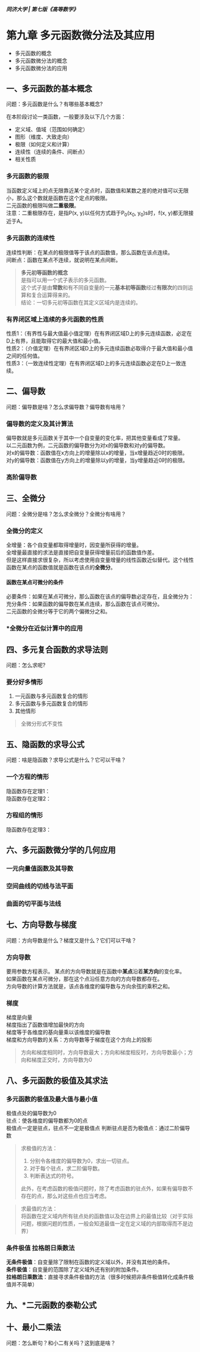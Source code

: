 ##### 同济大学 | 第七版《高等数学》

# 第九章 多元函数微分法及其应用

- 多元函数的概念
- 多元函数微分法的概念
- 多元函数微分法的应用

## 一、多元函数的基本概念

问题：多元函数是什么？有哪些基本概念?  

在本阶段讨论一类函数，一般要涉及以下几个方面：
- 定义域、值域（范围如何确定）
- 图形（维度、大致走向）
- 极限（如何定义和计算）
- 连续性（连续的条件、间断点）
- 相关性质

### 多元函数的极限

当函数定义域上的点无限靠近某个定点时，函数值和某数之差的绝对值可以无限小，那么这个数就是函数在这个定点的极限。  
二元函数的极限叫做**二重极限**。  
注意：二重极限存在，是指P(x, y)以任何方式趋于P<sub>0</sub>(x<sub>0</sub>, y<sub>0</sub>)s时，f(x, y)都无限接近于A。

### 多元函数的连续性

连续性判断：在某点的极限值等于该点的函数值，那么函数在该点连续。  
间断点：函数在某点不连续，就说明在某点间断。
> **多元初等函数的概念**  
是指可以用一个式子表示的多元函数。  
这个式子是由**常数**和有不同自变量的一元**基本初等函数**经过**有限次**的四则运算和复合运算得来的。  
结论：一切多元初等函数在其定义区域内是连续的。  

### 有界闭区域上连续的多元函数的性质

性质1：（有界性与最大值最小值定理）在有界闭区域D上的多元连续函数，必定在D上有界，且能取得它的最大值和最小值。  
性质2：（介值定理）在有界闭区域D上的多元连续函数必取得介于最大值和最小值之间的任何值。  
性质3：（一致连续性定理）在有界闭区域D上的多元连续函数必定在D上一致连续。

## 二、偏导数

问题：偏导数是啥？怎么求偏导数？偏导数有啥用？  

### 偏导数的定义及其计算法

偏导数就是多元函数关于其中一个自变量的变化率，把其他变量看成了常量。  
以二元函数为例，二元函数的偏导数分为对x的偏导数和对y的偏导数。  
对x的偏导数：函数值在x方向上的增量除以x的增量，当x增量趋近0时的极限。
对y的偏导数：函数值在y方向上的增量除以y的增量，当y增量趋近0时的极限。

### 高阶偏导数

## 三、全微分

问题：全微分是啥？怎么求全微分？全微分有啥用？

### 全微分的定义

全增量：各个自变量都取得增量时，因变量所获得的增量。  
全增量最直接的求法是直接把自变量获得增量前后的函数值作差。  
但是这样直接求很复杂，所以考虑使用自变量增量的线性函数近似替代。这个线性函数在某点的函数值就是函数在该点的**全微分**。

#### 函数在某点可微分的条件

必要条件：如果在某点可微分，那么函数在该点的偏导数必定存在，且全微分为：  
充分条件：如果函数的偏导数在某点连续，那么函数在该点可微分。  
二元函数的全微分等于它的两个偏微分之和。

### *全微分在近似计算中的应用

## 四、多元复合函数的求导法则

问题：怎么求呢?  

### 要分好多情形

1. 一元函数与多元函数复合的情形
2. 多元函数与多元函数复合的情形
3. 其他情形
> 全微分形式不变性

## 五、隐函数的求导公式

问题：啥是隐函数？求导公式是什么？它可以干啥？

### 一个方程的情形

隐函数存在定理1：  
隐函数存在定理2：

### 方程组的情形

隐函数存在定理3：

## 六、多元函数微分学的几何应用

### 一元向量值函数及其导数

### 空间曲线的切线与法平面

### 曲面的切平面与法线

## 七、方向导数与梯度

问题：方向导数是什么？梯度又是什么？它们可以干啥？

### 方向导数

要用参数方程表示。
某点的方向导数就是在函数中**某点**沿着**某方向**的变化率。  
如果函数在某点可微分，那在这个点沿任意方向的方向导数都存在。  
方向导数的计算方法就是，该点各维度的偏导数与方向余弦的乘积之和。

### 梯度

梯度是向量  
梯度指出了函数值增加最快的方向  
梯度等于各维度的基向量乘以该维度的偏导数  
梯度和方向导数的关系：方向导数等于梯度在这个方向上的投影  
> 方向和梯度相同时，方向导数最大；方向和梯度相反时，方向导数最小；方向和梯度正交时，方向导数为0

## 八、多元函数的极值及其求法

### 多元函数的极值及最大值与最小值

极值点处的偏导数为0  
驻点：使各维度的偏导数都为0的点  
极值点一定是驻点，驻点不一定是极值点
判断驻点是否为极值点：通过二阶偏导数

>  求极值的方法：  
> 1. 分别令各维度的偏导数为0，求出一切驻点。
> 2. 对于每个驻点，求二阶偏导数。
> 3. 判断表达式的符号。  
> 
> 此外，在考虑函数的极值问题时，除了考虑函数的驻点外，如果有偏导数不存在的点，那么对这些点也应当考虑。

> 求最值的方法：  
将函数在定义域内所有驻点处的函数值以及在边界上的最值比较（对于实际问题，根据问题的性质，一般会知道最值一定在定义域的内部取得而不是边界）

### 条件极值 拉格朗日乘数法

**无条件极值**：自变量除了限制在函数的定义域以外，并没有其他的条件。  
**条件极值**：自变量的范围除了定义域外还有别的附加条件。  
**拉格朗日乘数法**：直接寻求条件极值的方法（很多时候把非条件极值转化成条件极值并不简单）

## 九、*二元函数的泰勒公式

## 十、最小二乘法

问题：怎么断句？和小二有关吗？这到底是啥？